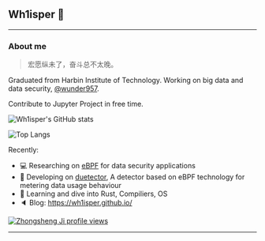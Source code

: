 ## Wh1isper 👋
---
### About me

> 宏愿纵未了，奋斗总不太晚。

Graduated from Harbin Institute of Technology. Working on big data and data security, [@wunder957](https://github.com/wunder957).

Contribute to Jupyter Project in free time.

![Wh1isper's GitHub stats](https://github-readme-stats.vercel.app/api?username=wh1isper&count_private=true)

![Top Langs](https://github-readme-stats.vercel.app/api/top-langs/?username=wh1isper&hide=javascript,css,html&layout=compact)

Recently:

- 💻 Researching on [eBPF](https://ebpf.io/) for data security applications
- 🔧 Developing on [duetector](https://github.com/hitsz-ids/duetector), A detector based on eBPF technology for metering data usage behaviour
- 📕 Learning and dive into Rust, Compiliers, OS
- 🔈 Blog: https://wh1isper.github.io/

[![Zhongsheng Ji profile views](https://u8views.com/api/v1/github/profiles/43375501/views/day-week-month-total-count.svg)](https://u8views.com/github/Wh1isper)

---
